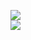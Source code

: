 [![](https://img.shields.io/badge/Made%20With-Github%20Spray-lightgrey.svg?style=for-the-badge&logo=github)](https://github.com/Annihil/github-spray#6156)  
[![](https://i.imgur.com/2DrTn0Z.gif)](https://github.com/Annihil/github-spray)